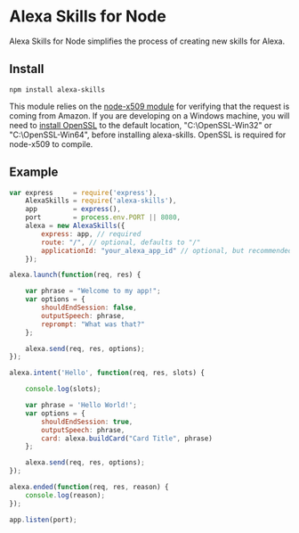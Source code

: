 # Alexa Skills for Node
Alexa Skills for Node simplifies the process of creating new skills for Alexa.

## Install
`npm install alexa-skills`

This module relies on the [node-x509 module](https://github.com/Southern/node-x509) for verifying that the request is coming from Amazon. If you are developing on a Windows machine, you will need to [install OpenSSL](http://slproweb.com/products/Win32OpenSSL.html) to the default location, "C:\\OpenSSL-Win32" or "C:\\OpenSSL-Win64", before installing alexa-skills. OpenSSL is required for node-x509 to compile.

## Example
```javascript
var express 	= require('express'),
	AlexaSkills = require('alexa-skills'),
	app			= express(),
	port 		= process.env.PORT || 8080,
	alexa = new AlexaSkills({
		express: app, // required
		route: "/", // optional, defaults to "/"
		applicationId: "your_alexa_app_id" // optional, but recommended
	});

alexa.launch(function(req, res) {

	var phrase = "Welcome to my app!";
	var options = {
		shouldEndSession: false,
		outputSpeech: phrase,
		reprompt: "What was that?"
	};

	alexa.send(req, res, options);
});

alexa.intent('Hello', function(req, res, slots) {

	console.log(slots);

	var phrase = 'Hello World!';
	var options = {
		shouldEndSession: true,
		outputSpeech: phrase,
		card: alexa.buildCard("Card Title", phrase)
	};

	alexa.send(req, res, options);
});

alexa.ended(function(req, res, reason) {
	console.log(reason);
});

app.listen(port);
```
